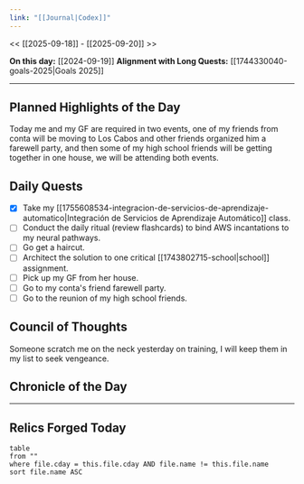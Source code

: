 ```yaml
---
link: "[[Journal|Codex]]"
---
```

<< [[2025-09-18]] - [[2025-09-20]] >>

**On this day:** [[2024-09-19]]
**Alignment with Long Quests:** [[1744330040-goals-2025|Goals 2025]]

---
## Planned Highlights of the Day
Today me and my GF are required in two events, one of my friends from conta will be moving to Los Cabos and other friends organized him a farewell party, and then some of my high school friends will be getting together in one house, we will be attending both events.

## Daily Quests
- [x] Take my [[1755608534-integracion-de-servicios-de-aprendizaje-automatico|Integración de Servicios de Aprendizaje Automático]] class.
- [ ] Conduct the daily ritual (review flashcards) to bind AWS incantations to my neural pathways.
- [ ] Go get a haircut.
- [ ] Architect the solution to one critical [[1743802715-school|school]] assignment.
- [ ] Pick up my GF from her house.
- [ ] Go to my conta's friend farewell party.
- [ ] Go to the reunion of my high school friends.

## Council of Thoughts
Someone scratch me on the neck yesterday on training, I will keep them in my list to seek vengeance.

## Chronicle of the Day


---
## Relics Forged Today
```dataview
table
from ""
where file.cday = this.file.cday AND file.name != this.file.name
sort file.name ASC
```

